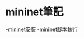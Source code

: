 # mininet筆記
-[mininet安裝](https://github.com/110610531/Mininet_note/blob/main/1-mininet%E5%AE%89%E8%A3%9D.md)
-[mininet腳本執行](https://github.com/110610531/Mininet_note/blob/main/3-mininet%E8%85%B3%E6%9C%AC%E5%9F%B7%E8%A1%8C.md)
